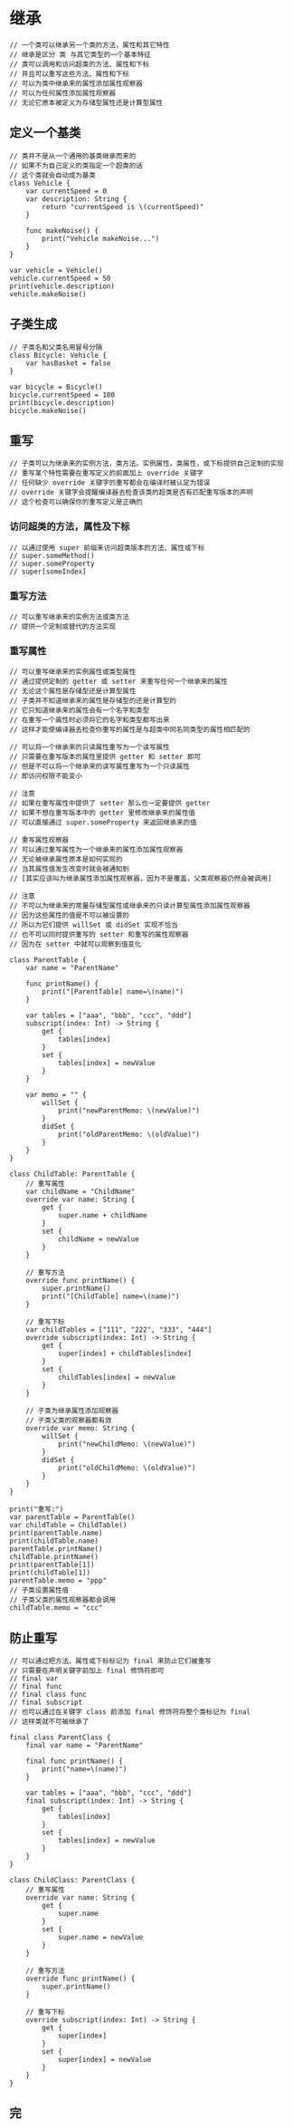 # 继承
    // 一个类可以继承另一个类的方法，属性和其它特性
    // 继承是区分 类 与其它类型的一个基本特征
    // 类可以调用和访问超类的方法、属性和下标
    // 并且可以重写这些方法、属性和下标
    // 可以为类中继承来的属性添加属性观察器
    // 可以为任何属性添加属性观察器
    // 无论它原本被定义为存储型属性还是计算型属性

## 定义一个基类
    // 类并不是从一个通用的基类继承而来的
    // 如果不为自己定义的类指定一个超类的话
    // 这个类就会自动成为基类
    class Vehicle {
        var currentSpeed = 0
        var description: String {
            return "currentSpeed is \(currentSpeed)"
        }
        
        func makeNoise() {
            print("Vehicle makeNoise...")
        }
    }

    var vehicle = Vehicle()
    vehicle.currentSpeed = 50
    print(vehicle.description)
    vehicle.makeNoise()

## 子类生成
    // 子类名和父类名用冒号分隔
    class Bicycle: Vehicle {
        var hasBasket = false
    }

    var bicycle = Bicycle()
    bicycle.currentSpeed = 100
    print(bicycle.description)
    bicycle.makeNoise()

## 重写
    // 子类可以为继承来的实例方法，类方法，实例属性，类属性，或下标提供自己定制的实现
    // 重写某个特性需要在重写定义的前面加上 override 关键字
    // 任何缺少 override 关键字的重写都会在编译时被认定为错误
    // override 关键字会提醒编译器去检查该类的超类是否有匹配重写版本的声明
    // 这个检查可以确保你的重写定义是正确的

### 访问超类的方法，属性及下标
    // 以通过使用 super 前缀来访问超类版本的方法、属性或下标
    // super.someMethod()
    // super.someProperty
    // super[someIndex]

### 重写方法
    // 可以重写继承来的实例方法或类方法
    // 提供一个定制或替代的方法实现

### 重写属性
    // 可以重写继承来的实例属性或类型属性
    // 通过提供定制的 getter 或 setter 来重写任何一个继承来的属性
    // 无论这个属性是存储型还是计算型属性
    // 子类并不知道继承来的属性是存储型的还是计算型的
    // 它只知道继承来的属性会有一个名字和类型
    // 在重写一个属性时必须将它的名字和类型都写出来
    // 这样才能使编译器去检查你重写的属性是与超类中同名同类型的属性相匹配的

    // 可以将一个继承来的只读属性重写为一个读写属性
    // 只需要在重写版本的属性里提供 getter 和 setter 即可
    // 但是不可以将一个继承来的读写属性重写为一个只读属性
    // 即访问权限不能变小

    // 注意
    // 如果在重写属性中提供了 setter 那么也一定要提供 getter
    // 如果不想在重写版本中的 getter 里修改继承来的属性值
    // 可以直接通过 super.someProperty 来返回继承来的值

    // 重写属性观察器
    // 可以通过重写属性为一个继承来的属性添加属性观察器
    // 无论被继承属性原本是如何实现的
    // 当其属性值发生改变时就会被通知到
    // [其实应该叫为继承属性添加属性观察器，因为不是覆盖，父类观察器仍然会被调用]

    // 注意
    // 不可以为继承来的常量存储型属性或继承来的只读计算型属性添加属性观察器
    // 因为这些属性的值是不可以被设置的
    // 所以为它们提供 willSet 或 didSet 实现不恰当
    // 也不可以同时提供重写的 setter 和重写的属性观察器
    // 因为在 setter 中就可以观察到值变化

    class ParentTable {
        var name = "ParentName"
        
        func printName() {
            print("[ParentTable] name=\(name)")
        }
        
        var tables = ["aaa", "bbb", "ccc", "ddd"]
        subscript(index: Int) -> String {
            get {
                tables[index]
            }
            set {
                tables[index] = newValue
            }
        }
        
        var memo = "" {
            willSet {
                print("newParentMemo: \(newValue)")
            }
            didSet {
                print("oldParentMemo: \(oldValue)")
            }
        }
    }

    class ChildTable: ParentTable {
        // 重写属性
        var childName = "ChildName"
        override var name: String {
            get {
                super.name + childName
            }
            set {
                childName = newValue
            }
        }
        
        // 重写方法
        override func printName() {
            super.printName()
            print("[ChildTable] name=\(name)")
        }

        // 重写下标
        var childTables = ["111", "222", "333", "444"]
        override subscript(index: Int) -> String {
            get {
                super[index] + childTables[index]
            }
            set {
                childTables[index] = newValue
            }
        }
        
        // 子类为继承属性添加观察器
        // 子类父类的观察器都有效
        override var memo: String {
            willSet {
                print("newChildMemo: \(newValue)")
            }
            didSet {
                print("oldChildMemo: \(oldValue)")
            }
        }
    }

    print("重写:")
    var parentTable = ParentTable()
    var childTable = ChildTable()
    print(parentTable.name)
    print(childTable.name)
    parentTable.printName()
    childTable.printName()
    print(parentTable[1])
    print(childTable[1])
    parentTable.memo = "ppp"
    // 子类设置属性值
    // 子类父类的属性观察器都会调用
    childTable.memo = "ccc"

## 防止重写
    // 可以通过把方法、属性或下标标记为 final 来防止它们被重写
    // 只需要在声明关键字前加上 final 修饰符即可
    // final var
    // final func
    // final class func
    // final subscript
    // 也可以通过在关键字 class 前添加 final 修饰符将整个类标记为 final
    // 这样类就不可被继承了

    final class ParentClass {
        final var name = "ParentName"
        
        final func printName() {
            print("name=\(name)")
        }
        
        var tables = ["aaa", "bbb", "ccc", "ddd"]
        final subscript(index: Int) -> String {
            get {
                tables[index]
            }
            set {
                tables[index] = newValue
            }
        }
    }

    class ChildClass: ParentClass {
        // 重写属性
        override var name: String {
            get {
                super.name
            }
            set {
                super.name = newValue
            }
        }
        
        // 重写方法
        override func printName() {
            super.printName()
        }

        // 重写下标
        override subscript(index: Int) -> String {
            get {
                super[index]
            }
            set {
                super[index] = newValue
            }
        }
    }
    
## 完
